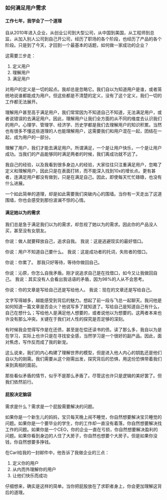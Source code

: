 ### 如何满足用户需求

#### 工作七年，我学会了一个道理

自从2010年进入企业，从创业公司到大型公司，从中国到美国，从工程师到总监，从加入别人公司到自己开公司，经历了职场的各个阶段，也经历了产品的各个阶段。只是到了今天，才回到一个最基本的话题，如何做一家成功的企业？

这需要三步走：
1. 定义用户
2. 理解用户
3. 满足用户

对用户的定义是一切的起点。我却总是忽略它。我们自以为知道用户是谁，或者笼统地说谁都能成为用户。但这些都是不清楚的定义，没有了这个定义，我们一切的工作都无法展开。

理解用户甚至高于满足用户，我们常常因为不知道自己不知道，无法满足用户，或者说错误的去满足用户。因此，理解用户让我们全方面的从不同的维度去认识我们的用户。心理学、管理学、经济学、历史学都是我们去理解用户的知识积累。当然也有很多不懂这些道理的人也能理解用户，这需要我们和用户混在一起，团结在一起，成为用户的一部分。

理解了用户，我们才能去满足用户。所谓满足，一个是让用户快乐，一个是让用户成功。当我们的产品能够同时满足两者的时候，我们离成功就不远了。

我自己的经验，以及我看到很多身边人的经验，大家往往只注重满足用户，忽略了定义和理解用户，因此只是在表面打转，而不能深入找到10x的增长点。更有甚者，连满足用户都没有做到，只是在满足自己。因此，即使每天忙忙碌碌，也没有什么进展。

一个如此简单的道理，却是如此需要我们突破内心的围墙。当你有一天走出了这道围墙，你也会感受到那份波澜不惊的心情。


#### 满足她以为的需求

我们总是急于满足我们以为的需求，却忽视了她以为的需求。因此你的产品没人买，甚至没有女朋友。

你说：做人就要释放自己，追求自我。
我说：这是逃避现实的最好借口。

你说：用户不知道自己要什么。
我说：这是成功者的托词，失败者的借口。

你说：你累了。
那我只好等待，等待你做回自己。

你说：沁原，你怎么自我矛盾。刚才说追求自己是在找借口，如今又让我做回自己。
我说：其实没有人会看出我话语的矛盾，因为98%的人从不会思考。

你说：你的文章是写给自己还是写给他人。
我说：现在的文章还是写给自己。

文字写得越多，越能感受到背后的魅力。想起了前一段与飞总一起聊天。我问他是如何知道一篇文章是否会火？他说写多了就知道了。写给自己是知道自己有什么，自己在想什么；写给他人是满足他人想要的，或者说他以为想要的。这两者本来也许没有那么冲突。关键在于我们对人性的探究是否足够的深刻。

有时候我会觉得写作是在还债，甚至是在偿还读书的债。读了那么多，我自以为是在学习，实际上也许只是在寻找安全感，当然学习是一个很好的副产品。因此，面对焦虑，写作反而成了我的新宠。

这么说来，我们的内心构建了理解世界的模型，但是进入他人内心的钥匙还是他们自以为的刚需。我们需要从这个刚需出发，探究背后的恐惧，用这份恐惧带着我们来到真相的面前。

那些看似矛盾的情节，似乎不是那么矛盾了。尽管这也许只是逻辑的美好罢了。但我们依然前行。

#### 屁股决定脑袋

需求是什么？需求是一个屁股需要解决的问题。

如果你是一个新生儿的妈妈，宝贝每天晚上闹不睡觉，你自然想要解决宝贝睡觉的问题。如果你是一个要毕业的学生，你的工作却一直没有着落，你自然想要解决找工作的问题。如果你是一个CEO，你的企业一直在亏损，你自然想要解决盈利的问题。如果你看到身边的人住了大房子，你自然也想要个大房子。但是如果你没钱，你自然想要多挣钱。

在Carl给我的一封邮件中，他告诉了我做企业的三点：
1. 定义你的用户
2. 从内而外理解你的用户
3. 让他们快乐而成功

仔细想来，确实是这样的简单。当你把屁股放在了求职者身上，你会更加理解这背后的道理。

